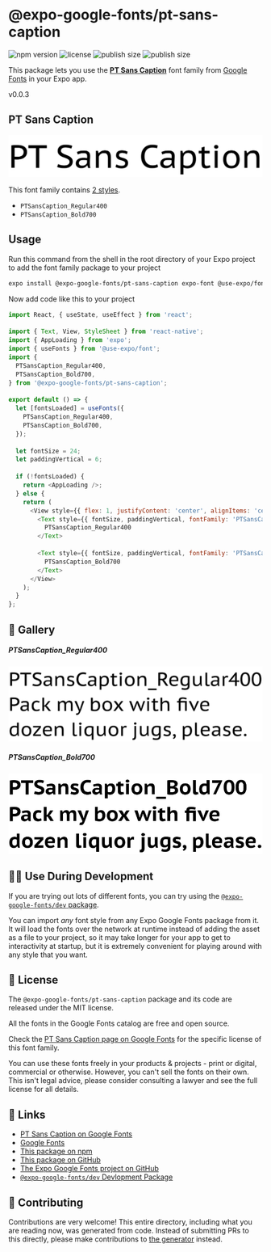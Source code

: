 # @expo-google-fonts/pt-sans-caption

![npm version](https://flat.badgen.net/npm/v/@expo-google-fonts/pt-sans-caption)
![license](https://flat.badgen.net/github/license/expo/google-fonts)
![publish size](https://flat.badgen.net/packagephobia/install/@expo-google-fonts/pt-sans-caption)
![publish size](https://flat.badgen.net/packagephobia/publish/@expo-google-fonts/pt-sans-caption)

This package lets you use the [**PT Sans Caption**](https://fonts.google.com/specimen/PT+Sans+Caption) font family from [Google Fonts](https://fonts.google.com/) in your Expo app.

v0.0.3

## PT Sans Caption

![PT Sans Caption](./font-family.png)

This font family contains [2 styles](#-gallery).

- `PTSansCaption_Regular400`
- `PTSansCaption_Bold700`

## Usage

Run this command from the shell in the root directory of your Expo project to add the font family package to your project
```sh
expo install @expo-google-fonts/pt-sans-caption expo-font @use-expo/font
```

Now add code like this to your project
```js
import React, { useState, useEffect } from 'react';

import { Text, View, StyleSheet } from 'react-native';
import { AppLoading } from 'expo';
import { useFonts } from '@use-expo/font';
import {
  PTSansCaption_Regular400,
  PTSansCaption_Bold700,
} from '@expo-google-fonts/pt-sans-caption';

export default () => {
  let [fontsLoaded] = useFonts({
    PTSansCaption_Regular400,
    PTSansCaption_Bold700,
  });

  let fontSize = 24;
  let paddingVertical = 6;

  if (!fontsLoaded) {
    return <AppLoading />;
  } else {
    return (
      <View style={{ flex: 1, justifyContent: 'center', alignItems: 'center' }}>
        <Text style={{ fontSize, paddingVertical, fontFamily: 'PTSansCaption_Regular400' }}>
          PTSansCaption_Regular400
        </Text>

        <Text style={{ fontSize, paddingVertical, fontFamily: 'PTSansCaption_Bold700' }}>
          PTSansCaption_Bold700
        </Text>
      </View>
    );
  }
};

```

## 🔡 Gallery

##### PTSansCaption_Regular400
![PTSansCaption_Regular400](./1245ca967adbb79f480b169e92cf44a71ae4cb8571b9847ceb3de43e7235361c.ttf.png)

##### PTSansCaption_Bold700
![PTSansCaption_Bold700](./f47afcc4feb502bfa6ca192ad230e0d743be26deb97832412722544b223ed461.ttf.png)


## 👩‍💻 Use During Development

If you are trying out lots of different fonts, you can try using the [`@expo-google-fonts/dev` package](https://github.com/expo/google-fonts/tree/master/font-packages/dev#readme).

You can import *any* font style from any Expo Google Fonts package from it. It will load the fonts
over the network at runtime instead of adding the asset as a file to your project, so it may take longer
for your app to get to interactivity at startup, but it is extremely convenient
for playing around with any style that you want.

## 📖 License

The `@expo-google-fonts/pt-sans-caption` package and its code are released under the MIT license.

All the fonts in the Google Fonts catalog are free and open source.

Check the [PT Sans Caption page on Google Fonts](https://fonts.google.com/specimen/PT+Sans+Caption) for the specific license of this font family.

You can use these fonts freely in your products & projects - print or digital, commercial or otherwise. However, you can't sell the fonts on their own. This isn't legal advice, please consider consulting a lawyer and see the full license for all details.

## 🔗 Links

- [PT Sans Caption on Google Fonts](https://fonts.google.com/specimen/PT+Sans+Caption)
- [Google Fonts](https://fonts.google.com/)
- [This package on npm](https://www.npmjs.com/package/@expo-google-fonts/pt-sans-caption)
- [This package on GitHub](https://github.com/expo/google-fonts/tree/master/font-packages/pt-sans-caption)
- [The Expo Google Fonts project on GitHub](https://github.com/expo/google-fonts)
- [`@expo-google-fonts/dev` Devlopment Package](https://github.com/expo/google-fonts/tree/master/font-packages/dev)


## 🤝 Contributing

Contributions are very welcome! This entire directory, including what you are reading now, was generated from code. Instead of submitting PRs to this directly, please make contributions to [the generator](https://github.com/expo/google-fonts/tree/master/packages/generator) instead.
